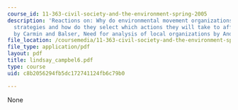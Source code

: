 ```yaml
---
course_id: 11-363-civil-society-and-the-environment-spring-2005
description: 'Reactions on: Why do environmental movement organizations have different
  strategies and how do they select which actions they will take to affect change?
  by Carmin and Balser, Need for analysis of local organizations by Andrews and Edwards.'
file_location: /coursemedia/11-363-civil-society-and-the-environment-spring-2005/c8b2056294fb5dc172741124fb6c79b0_lindsay_campbel6.pdf
file_type: application/pdf
layout: pdf
title: lindsay_campbel6.pdf
type: course
uid: c8b2056294fb5dc172741124fb6c79b0

---
```

None